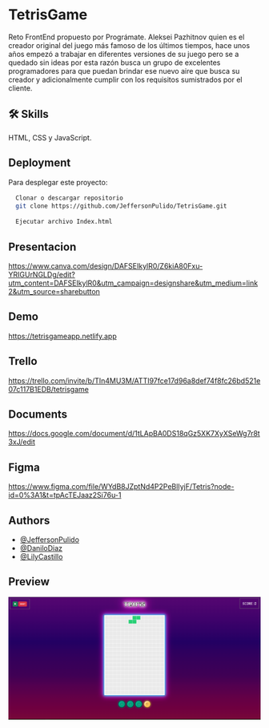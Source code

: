 # TetrisGame

Reto FrontEnd propuesto por Prográmate.
Aleksei Pazhitnov quien es el creador original del juego más famoso de los últimos tiempos, hace unos años empezó a trabajar en diferentes versiones de su juego pero se a quedado sin ideas por esta razón busca un grupo de excelentes programadores para que puedan brindar ese nuevo aire que busca su creador y adicionalmente cumplir con los requisitos sumistrados por el cliente.

## 🛠 Skills
HTML, CSS y JavaScript.

## Deployment

Para desplegar este proyecto:

```bash
  Clonar o descargar repositorio
  git clone https://github.com/JeffersonPulido/TetrisGame.git
```
```bash
  Ejecutar archivo Index.html
```

## Presentacion

https://www.canva.com/design/DAFSEIkylR0/Z6kiA80Fxu-YRIGUrNGLDg/edit?utm_content=DAFSEIkylR0&utm_campaign=designshare&utm_medium=link2&utm_source=sharebutton

## Demo

https://tetrisgameapp.netlify.app

## Trello

https://trello.com/invite/b/TIn4MU3M/ATTI97fce17d96a8def74f8fc26bd521e07c117B1EDB/tetrisgame

## Documents

https://docs.google.com/document/d/1tLApBA0DS18qGz5XK7XyXSeWg7r8t3xJ/edit

## Figma

https://www.figma.com/file/WYdB8JZptNd4P2PeBlIyjF/Tetris?node-id=0%3A1&t=tpAcTEJaaz2Si76u-1

## Authors

- [@JeffersonPulido](https://www.github.com/JeffersonPulido)
- [@DaniloDiaz](https://github.com/DaniloDiaz08)
- [@LilyCastillo](https://github.com/lilajoha29)

## Preview
![Home Page](https://raw.githubusercontent.com/JeffersonPulido/TetrisGame/master/assets/img/Portada.png)


